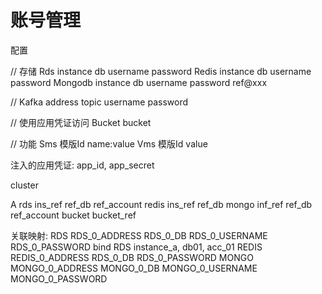 # 账号管理

配置

// 存储
Rds       instance  db    username   password
Redis     instance  db    username   password
Mongodb   instance  db    username   password
                    ref@xxx 

// 
Kafka     address  topic  username   password

// 使用应用凭证访问
Bucket              bucket

// 功能
Sms                 模版Id    name:value
Vms                 模版Id    value

注入的应用凭证:  app_id, app_secret

cluster

A      rds    ins_ref    ref_db       ref_account
       redis  ins_ref    ref_db
       mongo  inf_ref    ref_db       ref_account
       bucket bucket_ref 

关联映射:
RDS       RDS_0_ADDRESS   RDS_0_DB    RDS_0_USERNAME   RDS_0_PASSWORD      bind    RDS  instance_a, db01, acc_01
REDIS     REDIS_0_ADDRESS RDS_0_DB    RDS_0_PASSWORD
MONGO     MONGO_0_ADDRESS MONGO_0_DB  MONGO_0_USERNAME MONGO_0_PASSWORD
